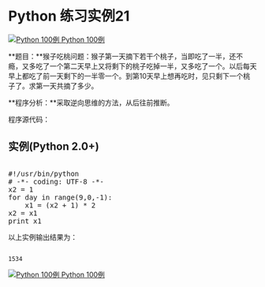 Python 练习实例21
=============

 [![Python 100例](../images/up.gif)
 Python 100例](python-100-examples.html)


 **题目：**猴子吃桃问题：猴子第一天摘下若干个桃子，当即吃了一半，还不瘾，又多吃了一个第二天早上又将剩下的桃子吃掉一半，又多吃了一个。以后每天早上都吃了前一天剩下的一半零一个。到第10天早上想再吃时，见只剩下一个桃子了。求第一天共摘了多少。

 **程序分析：**采取逆向思维的方法，从后往前推断。

 程序源代码：

  实例(Python 2.0+)
---------------

 <pre>

#!/usr/bin/python
# -*- coding: UTF-8 -*-
x2 = 1
for day in range(9,0,-1):
    x1 = (x2 + 1) * 2
x2 = x1
print x1
</pre>

以上实例输出结果为：

 
```

1534

```

[![Python 100例](../images/up.gif)
 Python 100例](python-100-examples.html)